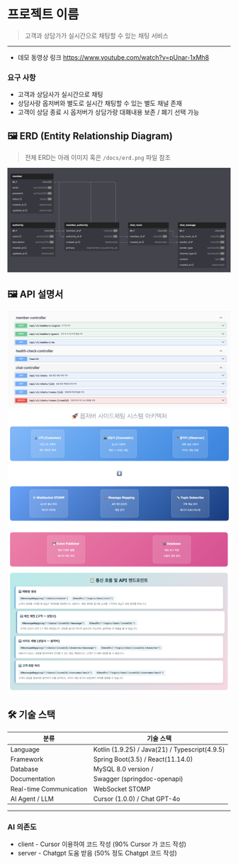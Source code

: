 # 프로젝트 이름

> 고객과 상담가가 실시간으로 채팅할 수 있는 채팅 서비스

---

- 데모 동영상 링크
https://www.youtube.com/watch?v=pUnar-1xMh8

### 요구 사항
- 고객과 상담사가 실시간으로 채팅
- 상담사랑 옵저버와 별도로 실시간 채팅할 수 있는 별도 채널 존재
- 고객이 상담 종료 시 옵저버가 상담가랑 대홰내용 보존 / 폐기 선택 가능

## 🖼️ ERD (Entity Relationship Diagram)

> 전체 ERD는 아래 이미지 혹은 `/docs/erd.png` 파일 참조

![ERD](./images/chat-system-erd.png)

## 🖼️ API 설명서
![API-EXPLAIN-1](./images/swagger-api.png)
![API-EXPLAIN-2](./images/archi-1.png)
![API-EXPLAIN-3](./images/api-summary.png)

## 🛠️ 기술 스택

| 분류         | 기술 스택 |
|--------------|-----------|
| Language     | Kotlin (1.9.25) / Java(21) / Typescript(4.9.5) |
| Framework    | Spring Boot(3.5) / React(11.14.0) | 
| Database     | MySQL 8.0 version / |
| Documentation| Swagger (springdoc-openapi) |
| Real-time Communication | WebSocket STOMP |
| AI Agent / LLM | Cursor (1.0.0) / Chat GPT-4o |

---

### AI 의존도
- client - Cursor 이용하여 코드 작성 (90% Cursor 가 코드 작성)
- server - Chatgpt 도움 받음 (50% 정도 Chatgpt 코드 작성)